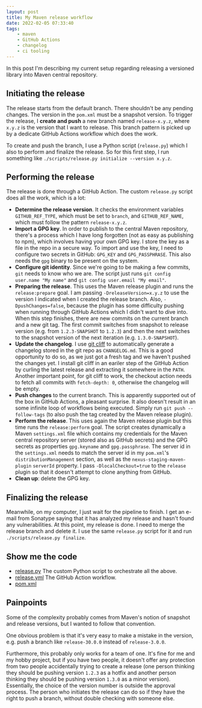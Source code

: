 ```yaml
---
layout: post
title: My Maven release workflow
date: 2022-02-05 07:33:40
tags:
    - maven
    - GitHub Actions
    - changelog
    - ci tooling
---
```


In this post I'm describing my current setup regarding releasing
a versioned library into Maven central repository.

## Initiating the release

The release starts from the default branch. There shouldn't be any
pending changes. The version in the `pom.xml` must be a snapshot version.
To trigger the release, I **create and push** a new branch named `release-x.y.z`,
where `x.y.z` is the version that I want to release. This branch pattern
is picked up by a dedicate GitHub Actions workflow which does the work.

To create and push the branch, I use a Python script (`release.py`) which
I also to perform and finalize the release. So for this first step, I run
something like `./scripts/release.py initialize --version x.y.z`.

## Performing the release

The release is done through a GitHub Action. The custom `release.py` script
does all the work, which is a lot:

- **Determine the release version**. It checks the environment variables
  `GITHUB_REF_TYPE`, which must be set to `branch`, and `GITHUB_REF_NAME`,
  which must follow the pattern `release-x.y.z`.
- **Import a GPG key**. In order to publish to the central Maven repository,
  there's a process which I have long forgotten (not as easy as publishing
  to npm), which involves having your own GPG key. I store the key as a file
  in the repo in a secure way. To import and use the key, I need to configure
  two secrets in GitHub: `GPG_KEY` and `GPG_PASSPHRASE`. This also needs the
  `gpg` binary to be present on the system.
- **Configure git identity**. Since we're going to be making a few commits,
  `git` needs to know who we are. The script just runs `git config user.name "My name"`
  and `git config user.email "My email"`.
- **Preparing the release**. This uses the Maven release plugin and runs the `release:prepare`
  goal. I am passing `-DreleaseVersion=x.y.z` to use the version I indicated when I created
  the release branch. Also, `-DpushChanges=false`, because the plugin has some difficulty
  pushing when running through GitHub Actions which I didn't want to dive into. When this step
  finishes, there are new commits on the current branch and a new git tag. The first commit
  switches from snapshot to release version (e.g. from `1.2.3-SNAPSHOT` to `1.2.3`) and then
  the next switches to the snapshot version of the next iteration (e.g. `1.3.0-SNAPSHOT`).
- **Update the changelog**. I use [git cliff][] to automatically generate a changelog stored in the
  git repo as `CHANGELOG.md`. This is a good opportunity to do so, as we just got a fresh tag
  and we haven't pushed the changes yet. I install git cliff in an eariler step of the
  GitHub Action by curling the latest release and extracting it somewhere in the `PATH`. Another
  important point, for git cliff to work, the checkout action needs to fetch all commits
  with `fetch-depth: 0`, otherwise the changelog will be empty.
- **Push changes** to the current branch. This is apparently supported out of the box in GitHub Actions,
  a pleasant surprise. It also doesn't result in an some infinite loop of workflows being executed.
  Simply run `git push --follow-tags` (to also push the tag created by the Maven release plugin).
- **Perform the release**. This uses again the Maven release plugin but this time runs the `release:perform` goal. The script creates dynamically a Maven `settings.xml` file which
  contains my credentials for the Maven central repository server (stored also as GitHub secrets)
  and the GPG secrets as properties `gpg.keyname` and `gpg.passphrase`. The server id in the `settings.xml` needs to match the server id in my `pom.xml`'s `distributionManagement` section,
  as well as the `nexus-staging-maven-plugin` `serverId` property. I pass `-DlocalCheckout=true`
  to the `release` plugin so that it doesn't attempt to clone anything from GitHub.
- **Clean up**: delete the GPG key.

## Finalizing the release

Meanwhile, on my computer, I just wait for the pipeline to finish. I get
an e-mail from Sonatype saying that it has analyzed my release and hasn't
found any vulnerabilities. At this point, my release is done. I need to
merge the release branch and delete it. I use the same `release.py` script
for it and run `./scripts/release.py finalize`.

## Show me the code

- [release.py](https://github.com/ngeor/java/blob/v3.1.1/scripts/release.py)
  The custom Python script to orchestrate all the above.
- [release.yml](https://github.com/ngeor/java/blob/v3.1.1/.github/workflows/release.yml)
  The GitHub Action workflow.
- [pom.xml](https://github.com/ngeor/java/blob/v3.1.1/pom.xml)

## Painpoints

Some of the complexity probably comes from Maven's notion of snapshot and release
versions, but I wanted to follow that convention.

One obvious problem is that it's very easy to make a mistake in the version, e.g. push a branch like `release-30.0.0` instead of `release-3.0.0`.

Furthermore, this probably only works for a team of one. It's fine for me and my hobby
project, but if you have two people, it doesn't offer any protection from two people
accidentally trying to create a release (one person thinking they should be pushing version `1.2.3`
as a hotfix and another person thinking they should be pushing version `1.3.0` as a minor version).
Essentially, the choice of the version number is outside the approval process. The person who initiates the release can do so if they have the right to push a branch, without double checking
with someone else.

[git cliff]: https://github.com/orhun/git-cliff
